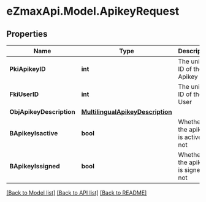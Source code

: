 
# eZmaxApi.Model.ApikeyRequest

## Properties

Name | Type | Description | Notes
------------ | ------------- | ------------- | -------------
**PkiApikeyID** | **int** | The unique ID of the Apikey | [optional] 
**FkiUserID** | **int** | The unique ID of the User | 
**ObjApikeyDescription** | [**MultilingualApikeyDescription**](MultilingualApikeyDescription.md) |  | 
**BApikeyIsactive** | **bool** | Whether the apikey is active or not | [optional] 
**BApikeyIssigned** | **bool** | Whether the apikey is signed or not | [optional] 

[[Back to Model list]](../README.md#documentation-for-models)
[[Back to API list]](../README.md#documentation-for-api-endpoints)
[[Back to README]](../README.md)

